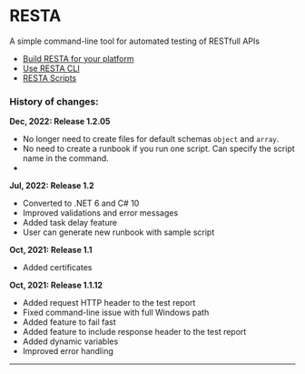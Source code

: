 # RESTA
A simple command-line tool for automated testing of RESTfull APIs

* [Build RESTA for your platform](doc/build.md)
* [Use RESTA CLI](doc/usage.md)
* [RESTA Scripts](doc/scripts.md)



### History of changes:

**Dec, 2022: Release 1.2.05**

* No longer need to create files for default schemas `object` and `array`.
* No need to create a runbook if you run one script. Can specify the script name in the command.
* 

**Jul, 2022: Release 1.2**

* Converted to .NET 6 and C# 10
* Improved validations and error messages
* Added task delay feature
* User can generate new runbook with sample script

**Oct, 2021: Release 1.1**

- Added certificates

**Oct, 2021: Release 1.1.12**

- Added request HTTP header to the test report
- Fixed command-line issue with full Windows path
- Added feature to fail fast
- Added feature to include response header to the test report
- Added dynamic variables
- Improved error handling





---

